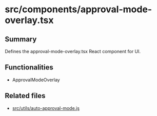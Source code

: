 # src/components/approval-mode-overlay.tsx

## Summary
Defines the approval-mode-overlay.tsx React component for UI.

## Functionalities
- ApprovalModeOverlay

## Related files
- [src/utils/auto-approval-mode.js](../utils/auto-approval-mode.js.md)